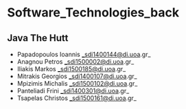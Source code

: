 # Software_Technologies_back

## **Java The Hutt**

- Papadopoulos Ioannis _sdi1400144@di.uoa.gr_
- Anagnou Petros _sdi1500002@di.uoa.gr_
- Iliakis Markos _sdi1500185@di.uoa.gr_
- Mitrakis Georgios _sdi1400107@di.uoa.gr_
- Mpizimis Michalis _sdi1500102@di.uoa.gr_
- Panteliadi Frini _sdi1400301@di.uoa.gr_
- Tsapelas Christos _sdi1500161@di.uoa.gr_
